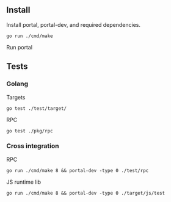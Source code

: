 ## Install

Install portal, portal-dev, and required dependencies.

```shell
go run ./cmd/make
```

Run portal 

## Tests

### Golang

Targets

```shell
go test ./test/target/
```

RPC

```shell
go test ./pkg/rpc
```

### Cross integration

RPC

```shell
go run ./cmd/make 8 && portal-dev -type 0 ./test/rpc
```

JS runtime lib

```shell
go run ./cmd/make 8 && portal-dev -type 0 ./target/js/test
```
